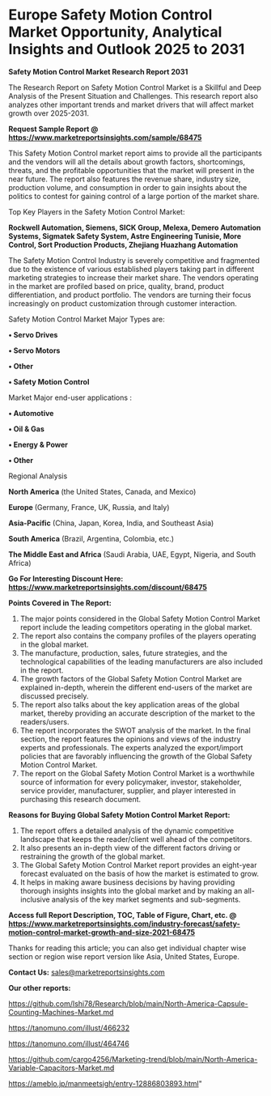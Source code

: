 # Europe Safety Motion Control Market Opportunity, Analytical Insights and Outlook 2025 to 2031

<strong>Safety Motion Control Market Research Report 2031</strong>

The Research Report on Safety Motion Control Market is a Skillful and Deep Analysis of the Present Situation and Challenges. This research report also analyzes other important trends and market drivers that will affect market growth over 2025-2031.

<strong>Request Sample Report @ <a href=https://www.marketreportsinsights.com/sample/68475>https://www.marketreportsinsights.com/sample/68475</a></strong>

This Safety Motion Control market report aims to provide all the participants and the vendors will all the details about growth factors, shortcomings, threats, and the profitable opportunities that the market will present in the near future. The report also features the revenue share, industry size, production volume, and consumption in order to gain insights about the politics to contest for gaining control of a large portion of the market share.

Top Key Players in the Safety Motion Control Market:

<strong>Rockwell Automation, Siemens, SICK Group, Melexa, Demero Automation Systems, Sigmatek Safety System, Astre Engineering Tunisie, More Control, Sort Production Products, Zhejiang Huazhang Automation</strong>

The Safety Motion Control Industry is severely competitive and fragmented due to the existence of various established players taking part in different marketing strategies to increase their market share. The vendors operating in the market are profiled based on price, quality, brand, product differentiation, and product portfolio. The vendors are turning their focus increasingly on product customization through customer interaction.

Safety Motion Control Market Major Types are:

<strong>• Servo Drives

• Servo Motors

• Other

• Safety Motion Control</strong>

Market Major end-user applications :

<strong>• Automotive

• Oil & Gas

• Energy & Power

• Other</strong>

Regional Analysis

</u><strong><b>North America</b></strong> (the United States, Canada, and Mexico)

<strong><b>Europe </b></strong>(Germany, France, UK, Russia, and Italy)

<strong><b>Asia-Pacific</b></strong> (China, Japan, Korea, India, and Southeast Asia)

<strong><b>South America</b></strong> (Brazil, Argentina, Colombia, etc.)

<strong><b>The Middle East and Africa</b></strong> (Saudi Arabia, UAE, Egypt, Nigeria, and South Africa)

<strong>Go For Interesting Discount Here: <a href=https://www.marketreportsinsights.com/discount/68475>https://www.marketreportsinsights.com/discount/68475</a></strong>

<strong>Points Covered in The Report:</strong>
<ol>
  <li>The major points considered in the Global Safety Motion Control Market report include the leading competitors operating in the global market.</li>
  <li>The report also contains the company profiles of the players operating in the global market.</li>
  <li>The manufacture, production, sales, future strategies, and the technological capabilities of the leading manufacturers are also included in the report.</li>
  <li>The growth factors of the Global Safety Motion Control Market are explained in-depth, wherein the different end-users of the market are discussed precisely.</li>
  <li>The report also talks about the key application areas of the global market, thereby providing an accurate description of the market to the readers/users.</li>
  <li>The report incorporates the SWOT analysis of the market. In the final section, the report features the opinions and views of the industry experts and professionals. The experts analyzed the export/import policies that are favorably influencing the growth of the Global Safety Motion Control Market.</li>
  <li>The report on the Global Safety Motion Control Market is a worthwhile source of information for every policymaker, investor, stakeholder, service provider, manufacturer, supplier, and player interested in purchasing this research document.</li>
</ol>
<strong>Reasons for Buying Global Safety Motion Control Market Report:</strong>

<ol>
  <li>The report offers a detailed analysis of the dynamic competitive landscape that keeps the reader/client well ahead of the competitors.</li>
  <li>It also presents an in-depth view of the different factors driving or restraining the growth of the global market.</li>
  <li>The Global Safety Motion Control Market report provides an eight-year forecast evaluated on the basis of how the market is estimated to grow.</li>
  <li>It helps in making aware business decisions by having providing thorough insights insights into the global market and by making an all-inclusive analysis of the key market segments and sub-segments.</li>
</ol>
<strong>Access full Report Description, TOC, Table of Figure, Chart, etc. @ <a href=https://www.marketreportsinsights.com/industry-forecast/safety-motion-control-market-growth-and-size-2021-68475>https://www.marketreportsinsights.com/industry-forecast/safety-motion-control-market-growth-and-size-2021-68475</a></strong>


Thanks for reading this article; you can also get individual chapter wise section or region wise report version like Asia, United States, Europe.

<strong>Contact Us:</strong>
sales@marketreportsinsights.com

<strong>Our other reports:</strong>

<a href=https://github.com/Ishi78/Research/blob/main/North-America-Capsule-Counting-Machines-Market.md>https://github.com/Ishi78/Research/blob/main/North-America-Capsule-Counting-Machines-Market.md</a>

<a href=https://tanomuno.com/illust/466232>https://tanomuno.com/illust/466232</a>

<a href=https://tanomuno.com/illust/464746>https://tanomuno.com/illust/464746</a>

<a href=https://github.com/cargo4256/Marketing-trend/blob/main/North-America-Variable-Capacitors-Market.md>https://github.com/cargo4256/Marketing-trend/blob/main/North-America-Variable-Capacitors-Market.md</a>

<a href=https://ameblo.jp/manmeetsigh/entry-12886803893.html>https://ameblo.jp/manmeetsigh/entry-12886803893.html</a>"
